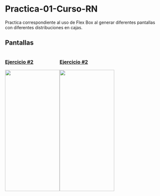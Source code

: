# Practica-01-Curso-RN
Practica correspondiente al uso de Flex Box al generar diferentes pantallas con diferentes distribuciones en cajas. 

<h2> Pantallas </h2>

<div style=" display: flex">
  <a href="tel:+123456789">
    <h3> Ejercicio #2 </h3>
    <img src="https://i.postimg.cc/yW4zjKgh/dos.jpg" width="180" height="400"/>
  </a>
  <a href="tel:+123456789">
    <h3> Ejercicio #2 </h3>
<img src="https://i.postimg.cc/yW4zjKgh/dos.jpg" width="180" height="400"/>
  </a>
</div>

